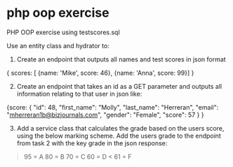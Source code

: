 # php oop exercise
PHP OOP exercise using testscores.sql 

Use an entity class and hydrator to: 

1. Create an endpoint that outputs all names and test scores in json format 

  { scores: [ {name: 'Mike', score: 46}, {name: 'Anna', score: 99}] }
  
2. Create an endpoint that takes an id as a GET parameter and outputs all information relating to that user in json like:

  {score: {
  "id": 48,
  "first_name": "Molly",
  "last_name": "Herreran",
  "email": "mherreran1b@bizjournals.com",
  "gender": "Female",
  "score": 57
}
}

3. Add a service class that calculates the grade based on the users score, using the below marking scheme. Add the users grade to the endpoint from task 2 with the key grade in the json response:

  > 95 = A
> 80 = B
> 70 = C
> 60 = D
< 61 = F
